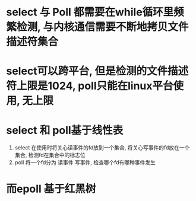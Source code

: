 # select 与 Poll 都需要在while循环里频繁检测, 与内核通信需要不断地拷贝文件描述符集合
# select可以跨平台, 但是检测的文件描述符上限是1024, poll只能在linux平台使用, 无上限
# select 和 poll基于线性表
1. select 在使用时将关心读事件的fd放到一个集合, 将关心写事件的fd放在一个集合, 检测fd在集合中的标志位
2. poll 将一个fd分为 读事件 写事件, 检查哪个fd有哪种事件发生
# 而epoll 基于红黑树
